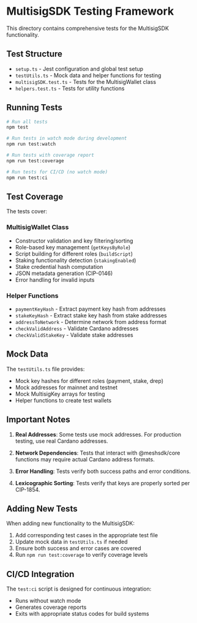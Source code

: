 # MultisigSDK Testing Framework

This directory contains comprehensive tests for the MultisigSDK functionality.

## Test Structure

- `setup.ts` - Jest configuration and global test setup
- `testUtils.ts` - Mock data and helper functions for testing
- `multisigSDK.test.ts` - Tests for the MultisigWallet class
- `helpers.test.ts` - Tests for utility functions

## Running Tests

```bash
# Run all tests
npm test

# Run tests in watch mode during development
npm run test:watch

# Run tests with coverage report
npm run test:coverage

# Run tests for CI/CD (no watch mode)
npm run test:ci
```

## Test Coverage

The tests cover:

### MultisigWallet Class
- Constructor validation and key filtering/sorting
- Role-based key management (`getKeysByRole`)
- Script building for different roles (`buildScript`)
- Staking functionality detection (`stakingEnabled`)
- Stake credential hash computation
- JSON metadata generation (CIP-0146)
- Error handling for invalid inputs

### Helper Functions
- `paymentKeyHash` - Extract payment key hash from addresses
- `stakeKeyHash` - Extract stake key hash from stake addresses
- `addressToNetwork` - Determine network from address format
- `checkValidAddress` - Validate Cardano addresses
- `checkValidStakeKey` - Validate stake addresses

## Mock Data

The `testUtils.ts` file provides:
- Mock key hashes for different roles (payment, stake, drep)
- Mock addresses for mainnet and testnet
- Mock MultisigKey arrays for testing
- Helper functions to create test wallets

## Important Notes

1. **Real Addresses**: Some tests use mock addresses. For production testing, use real Cardano addresses.

2. **Network Dependencies**: Tests that interact with @meshsdk/core functions may require actual Cardano address formats.

3. **Error Handling**: Tests verify both success paths and error conditions.

4. **Lexicographic Sorting**: Tests verify that keys are properly sorted per CIP-1854.

## Adding New Tests

When adding new functionality to the MultisigSDK:

1. Add corresponding test cases in the appropriate test file
2. Update mock data in `testUtils.ts` if needed
3. Ensure both success and error cases are covered
4. Run `npm run test:coverage` to verify coverage levels

## CI/CD Integration

The `test:ci` script is designed for continuous integration:
- Runs without watch mode
- Generates coverage reports
- Exits with appropriate status codes for build systems
